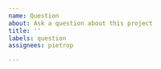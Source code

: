 ```yaml
---
name: Question
about: Ask a question about this project
title: ''
labels: question
assignees: pietrop

---
```


<!-- _where applicable, please provide context and use case around your question._ -->